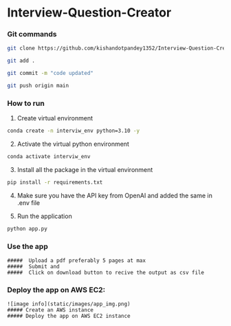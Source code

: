 # Interview-Question-Creator

### Git commands

``` bash
git clone https://github.com/kishandotpandey1352/Interview-Question-Creator.git
```
```bash
git add .
```
```bash
git commit -m "code updated"
```
```bash
git push origin main
```

### How to run

1. Create virtual environment
``` bash
conda create -n interviw_env python=3.10 -y
```
2. Activate the virtual python environment
```bash
conda activate interviw_env

```
3. Install all the package in the virtual environment
```bash
pip install -r requirements.txt

```
4. Make sure you have the API key from OpenAI and added the same in .env file

5. Run the application 
```bash
python app.py

```

### Use the app
    #####  Upload a pdf preferably 5 pages at max
    #####  Submit and
    #####  Click on download button to recive the output as csv file

### Deploy the app on AWS EC2:
    ![image info](static/images/app_img.png) 
    ##### Create an AWS instance
    ##### Deploy the app on AWS EC2 instance


